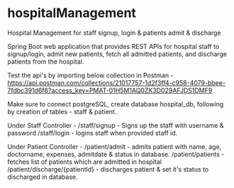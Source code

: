 # hospitalManagement
Hospital Management for staff signup, login &amp; patients admit &amp; discharge


Spring Boot web application that provides REST APIs for hospital staff to signup/login, admit new patients, fetch all admitted patients, and discharge patients from the hospital. 

Test the api's by importing below collection in Postman - 
https://api.postman.com/collections/21017757-1d2f3ff4-c958-4079-bbee-7fdbc391d6f6?access_key=PMAT-01H5M1AQ0ZK3D029AFJDS1DMF9

Make sure to connect postgreSQL, create database hospital_db, following by creation of tables - staff & patient.

Under Staff Controller -
/staff/signup - Signs up the staff with username & password
/staff/login - logins staff when provided staff id.

Under Patient Controller - 
/patient/admit - admits patient with name, age, doctorname, expenses, admitdate & status in database.
/patient/patients - fetches list of patients which are admitted in hospital
/patient/discharge/{patientId} - discharges patient & set it's status to discharged in database.

